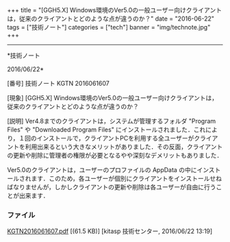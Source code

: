 ﻿+++
title = "[GGH5.X] Windows環境のVer5.0の一般ユーザー向けクライアントは，従来のクライアントとどのような点が違うのか？"
date = "2016-06-22"
tags = ["技術ノート"]
categories = ["tech"]
banner = "img/technote.jpg"
+++

-----------------------------------------------------------------------------------------------------------------------------

*技術ノート

2016/06/22*


[番号]
技術ノート KGTN 2016061607

[現象]
[GGH5.X]
Windows環境のVer5.0の一般ユーザー向けクライアントは，従来のクライアントとどのような点が違うのか？

[説明]
Ver4.8までのクライアントは，システムが管理するフォルダ "Program Files"
や "Downloaded Program Files"
にインストールされました．これにより，１回のインストールで，クライアントPCを利用する全ユーザーがクライアントを利用出来るという大きなメリットがありました．その反面，クライアントの更新や削除に管理者の権限が必要となるやや深刻なデメリットもありました．

Ver5.0のクライアントは，ユーザーのプロファイルの AppData
の中にインストールされます．このため，各ユーザーが個別にクライアントをインストールせねばなりませんが，しかしクライアントの更新や削除は各ユーザーが自由に行うことが出来ます．


### ファイル

 
 


[KGTN2016061607.pdf](http://techreport.kitasp.net/attachments/download/2714/KGTN2016061607.pdf)
 [(61.5 KB)] [kitasp 技術センター, 2016/06/22
13:19]


 


 

